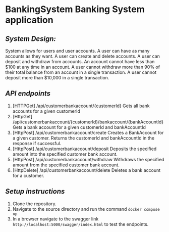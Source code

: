 # BankingSystem Banking System application
*System Design:* 
----------------------------------------------------------------------------
System allows for users and user accounts.
A user can have as many accounts as they want.
A user can create and delete accounts.
A user can deposit and withdraw from accounts.
An account cannot have less than $100 at any time in an account.
A user cannot withdraw more than 90% of their total balance from an account in a single transaction.
A user cannot deposit more than $10,000 in a single transaction.

*API endpoints*
----------------------------------------------------------------------------

1. [HTTPGet] /api/customerbankaccount/{customerId} Gets all bank accounts for a given customerId
2. [HttpGet] /api/customerbankaccount/{customerId}/bankaccount/{bankAccountId} Gets a bank account for a given customerId and bankAccountId
3. [HttpPost] /api/customerbankaccount/create Creates a BankAccount for a given customer. Returns the customerId and bankAccountId in the response if successful.
4. [HttpPost] /api/customerbankaccount/deposit Deposits the specified amount into the specified customer bank account.
5. [HttpPost] /api/customerbankaccount/withdraw Withdraws the specified amount from the specified customer bank account.
6. [HttpDelete] /api/customerbankaccount/delete Deletes a bank account for a customer.

*Setup instructions*
----------------------------------------------------------------------------
1. Clone the repository.
2. Navigate to the source directory and run the command `docker compose up`
3. In a browser navigate to the swagger link `http://localhost:5000/swagger/index.html` to test the endpoints.
